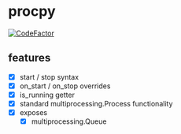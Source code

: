 # procpy
[![CodeFactor](https://www.codefactor.io/repository/github/nbdy/procpy/badge/master)](https://www.codefactor.io/repository/github/nbdy/procpy/overview/master)
## features
- [X] start / stop syntax
- [X] on_start / on_stop overrides
- [X] is_running getter
- [X] standard multiprocessing.Process functionality
- [X] exposes
    - [X] multiprocessing.Queue